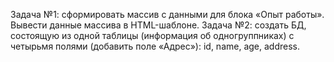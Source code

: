 Задача №1: сформировать массив с данными для блока «Опыт работы». Вывести данные массива в HTML-шаблоне.
Задача №2: создать БД, состоящую из одной таблицы (информация об одногруппниках) с четырьмя полями (добавить поле «Адрес»): id, name, age, address.
